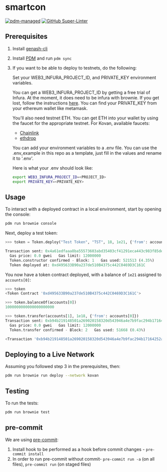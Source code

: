 # smartcon

[![pdm-managed](https://img.shields.io/badge/pdm-managed-blueviolet)](https://pdm.fming.dev)
[![GitHub Super-Linter](https://github.com/itay4/smartcon/workflows/Lint%20Code%20Base/badge.svg)](https://github.com/marketplace/actions/super-linter)

## Prerequisites

1. Install [genash-cli](https://github.com/trufflesuite/ganache-cli)
2. Install [PDM](https://github.com/pdm-project/pdm) and run `pdm sync`
3. If you want to be able to deploy to testnets, do the following:

    Set your WEB3_INFURA_PROJECT_ID, and PRIVATE_KEY environment variables.

    You can get a WEB3_INFURA_PROJECT_ID by getting a free trial of Infura. At the moment, it does need to be infura with brownie. If you get lost, follow the instructions [here](https://ethereumico.io/knowledge-base/infura-api-key-guide/). You can find your PRIVATE_KEY from your ethereum wallet like metamask.

    You'll also need testnet ETH. You can get ETH into your wallet by using the faucet for the appropriate
    testnet.
    For Kovan, available faucets:
     - [Chainlink](https://linkfaucet.protofire.io/kovan)
     - [ethdrop](https://ethdrop.dev)

    You can add your environment variables to a .env file. You can use the .env_example in this repo
    as a template, just fill in the values and rename it to '.env'.

    Here is what your .env should look like:

    ```bash
    export WEB3_INFURA_PROJECT_ID=<PROJECT_ID>
    export PRIVATE_KEY=<PRIVATE_KEY>
    ```

## Usage

To interact with a deployed contract in a local environment, start by opening the console:

```bash
pdm run brownie console
```

Next, deploy a test token:

```python
>>> token = Token.deploy("Test Token", "TST", 18, 1e21, {'from': accounts[0]})

Transaction sent: 0x4a61edfaaa8ba55573603abd35403cf41291eca443c983f85de06e0b119da377
  Gas price: 0.0 gwei   Gas limit: 12000000
  Token.constructor confirmed - Block: 1   Gas used: 521513 (4.35%)
  Token deployed at: 0xd495633B90a237de510B4375c442C0469D3C161C
```

You now have a token contract deployed, with a balance of `1e21` assigned to `accounts[0]`:

```python
>>> token
<Token Contract '0xd495633B90a237de510B4375c442C0469D3C161C'>

>>> token.balanceOf(accounts[0])
1000000000000000000000

>>> token.transfer(accounts[1], 1e18, {'from': accounts[0]})
Transaction sent: 0xb94b219148501a269020158320d543946a4e7b9fac294b17164252a13dce9534
  Gas price: 0.0 gwei   Gas limit: 12000000
  Token.transfer confirmed - Block: 2   Gas used: 51668 (0.43%)

<Transaction '0xb94b219148501a269020158320d543946a4e7b9fac294b17164252a13dce9534'>
```

## Deploying to a Live Network

Assuming you followed step 3 in the prerequisites, then:

```bash
pdm run brownie run deploy --network kovan
```

## Testing

To run the tests:

```bash
pdm run brownie test
```

## pre-commit
We are using [pre-commit](https://pre-commit.com/):
1. Install hook to be performed as a hook before commit changes - `pre-commit install`
2. In order to run pre-commit without commit- `pre-commit run -a` (on all files), `pre-commit run` (on staged files)
